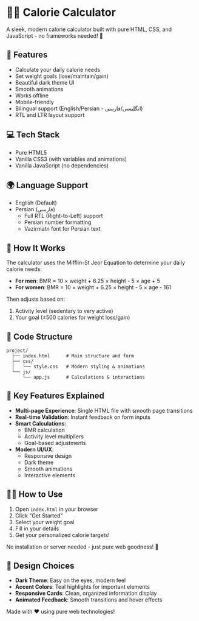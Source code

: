 # 🏋️‍♂️ Calorie Calculator

A sleek, modern calorie calculator built with pure HTML, CSS, and JavaScript - no frameworks needed! 💪

## 🚀 Features

- Calculate your daily calorie needs
- Set weight goals (lose/maintain/gain)
- Beautiful dark theme UI
- Smooth animations
- Works offline
- Mobile-friendly
- Bilingual support (English/Persian - انگلیسی/فارسی)
- RTL and LTR layout support

## 💻 Tech Stack

- Pure HTML5
- Vanilla CSS3 (with variables and animations)
- Vanilla JavaScript (no dependencies)

## 🌍 Language Support

- English (Default)
- Persian (فارسی)
  - Full RTL (Right-to-Left) support
  - Persian number formatting
  - Vazirmatn font for Persian text

## 🧮 How It Works

The calculator uses the Mifflin-St Jeor Equation to determine your daily calorie needs:

- **For men**: BMR = 10 × weight + 6.25 × height - 5 × age + 5
- **For women**: BMR = 10 × weight + 6.25 × height - 5 × age - 161

Then adjusts based on:

1. Activity level (sedentary to very active)
2. Your goal (±500 calories for weight loss/gain)

## 🎯 Code Structure

```
project/
  ├── index.html      # Main structure and form
  ├── css/
  │   └── style.css   # Modern styling & animations
  └── js/
      └── app.js      # Calculations & interactions
```

## 🌟 Key Features Explained

- **Multi-page Experience**: Single HTML file with smooth page transitions
- **Real-time Validation**: Instant feedback on form inputs
- **Smart Calculations**:
  - BMR calculation
  - Activity level multipliers
  - Goal-based adjustments
- **Modern UI/UX**:
  - Responsive design
  - Dark theme
  - Smooth animations
  - Interactive elements

## 🏃‍♂️ How to Use

1. Open `index.html` in your browser
2. Click "Get Started"
3. Select your weight goal
4. Fill in your details
5. Get your personalized calorie targets!

No installation or server needed - just pure web goodness! 🌈

## 🎨 Design Choices

- **Dark Theme**: Easy on the eyes, modern feel
- **Accent Colors**: Teal highlights for important elements
- **Responsive Cards**: Clean, organized information display
- **Animated Feedback**: Smooth transitions and hover effects

Made with ❤️ using pure web technologies!
